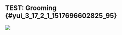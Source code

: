## TEST: Grooming {#yui_3_17_2_1_1517696602825_95}

  
![](https://i.loli.net/2018/02/04/5a76367eb41fa.png)

